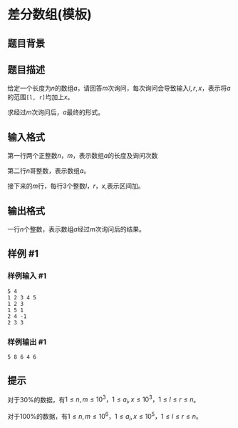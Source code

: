 # 差分数组(模板)

## 题目背景

## 题目描述

给定一个长度为$n$的数组$a$，请回答$m$次询问，每次询问会导致输入$l, r, x$，表示将$a$的范围`[l, r]`均加上$x$。

求经过$m$次询问后，$a$最终的形式。

## 输入格式

第一行两个正整数$n，m$，表示数组$a$的长度及询问次数

第二行$n$哥整数，表示数组$a$。

接下来的$m$行，每行$3$个整数$l，r，x$,表示区间加。

## 输出格式

一行$n$个整数，表示数组$a$经过$m$次询问后的结果。

## 样例 #1

### 样例输入 #1

```
5 4
1 2 3 4 5
1 2 3
1 5 1
2 4 -1
2 3 3
```

### 样例输出 #1

```
5 8 6 4 6
```

## 提示

对于$30\%$的数据，有$1 \leq n, m \leq 10^3， 1 \leq a_i, x \leq 10^3， 1 \leq l \leq r \leq n$。

对于$100\%$的数据，有$1 \leq n, m \leq 10^6， 1 \leq a_i,x \leq 10^5， 1 \leq l \leq r \leq n$。